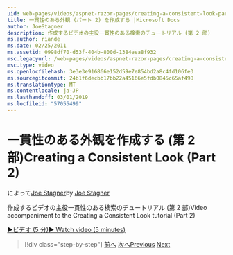 ```yaml
---
uid: web-pages/videos/aspnet-razor-pages/creating-a-consistent-look-part-2
title: 一貫性のある外観 (パート 2) を作成する |Microsoft Docs
author: JoeStagner
description: 作成するビデオの主役一貫性のある検索のチュートリアル (第 2 部)
ms.author: riande
ms.date: 02/25/2011
ms.assetid: 0998df70-d53f-404b-800d-1384eea8f932
msc.legacyurl: /web-pages/videos/aspnet-razor-pages/creating-a-consistent-look-part-2
msc.type: video
ms.openlocfilehash: 3e3e3e916866e152d59e7e854bd2a8c4fd106fe3
ms.sourcegitcommit: 24b1f6decbb17bb22a45166e5fdb0845c65af498
ms.translationtype: MT
ms.contentlocale: ja-JP
ms.lasthandoff: 03/01/2019
ms.locfileid: "57055499"
---
```

<a name="creating-a-consistent-look-part-2"></a><span data-ttu-id="2e739-103">一貫性のある外観を作成する (第 2 部)</span><span class="sxs-lookup"><span data-stu-id="2e739-103">Creating a Consistent Look (Part 2)</span></span>
====================
<span data-ttu-id="2e739-104">によって[Joe Stagner](https://github.com/JoeStagner)</span><span class="sxs-lookup"><span data-stu-id="2e739-104">by [Joe Stagner](https://github.com/JoeStagner)</span></span>

<span data-ttu-id="2e739-105">作成するビデオの主役一貫性のある検索のチュートリアル (第 2 部)</span><span class="sxs-lookup"><span data-stu-id="2e739-105">Video accompaniment to the Creating a Consistent Look tutorial (Part 2)</span></span>

[<span data-ttu-id="2e739-106">&#9654;ビデオ (5 分)</span><span class="sxs-lookup"><span data-stu-id="2e739-106">&#9654; Watch video (5 minutes)</span></span>](https://channel9.msdn.com/Blogs/ASP-NET-Site-Videos/creating-a-consistent-look-part-2)

> [!div class="step-by-step"]
> <span data-ttu-id="2e739-107">[前へ](creating-a-consistent-look-part-1.md)
> [次へ](working-with-forms-part-1.md)</span><span class="sxs-lookup"><span data-stu-id="2e739-107">[Previous](creating-a-consistent-look-part-1.md)
[Next](working-with-forms-part-1.md)</span></span>
